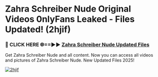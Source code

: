 # Zahra Schreiber Nude Original Videos 0nlyFans Leaked - Files Updated! (2hjif)

<h3>🔴 CLICK HERE 🌐==►► <a href="https://tinyurl.com/52m3yx9h" rel="nofollow">Zahra Schreiber Nude Updated Files</a></h3>

Get Zahra Schreiber Nude and all content. Now you can access all videos and pictures of Zahra Schreiber Nude. New Updated Files 2025!

[![2hjif](https://i.imgur.com/TnHtlc8.gif)](https://tinyurl.com/52m3yx9h)

